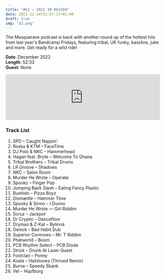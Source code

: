 ```yaml
---
title: "#52 – 2022 IN REVIEW"
date: 2022-12-24T15:57:17+01:00
draft: true
img: "52.png"
---
```


The Masquerave podcast is back with another round up of the hottest hits from last year's Bandcamp Fridays, featuring tribal, UK funky, bassline, juke and more. Get ready for a wild ride!

**Date**: December 2022  
**Length**: 52:33   
**Guest**: None  

<div>
<iframe scrolling="no" id="hearthis_at_track_7595795" width="100%" height="150" src="https://app.hearthis.at/embed/7595795/transparent_black/?hcolor=&color=&style=2&block_size=2&block_space=1&background=1&waveform=0&cover=0&autoplay=0&css=" frameborder="0" allowtransparency allow="autoplay"><p>Listen to <a href="https://hearthis.at/z-kat/masquerave-podcast-52-december-2022/" target="_blank">MASQUERAVE PODCAST #52 – 2022 IN REVIEW</a> <span>by</span><a href="https://hearthis.at/z-kat/" target="_blank" >Z-KAT</a> <span>on</span> <a href="https://hearthis.at/" target="_blank">hearthis.at</a></p></iframe>
</div>

### Track List

1. SPD – Caught Nappin'
2. Roska & KTM – FaceTime
3. DJ Polo & NKC – Hammerhead
4. Hagan feat. Bryte – Welcome To Ghana
5. Tribal Brothers – Tribal Drums
6. LR Groove – Shadows
7. NKC – Salon Room
8. Murder He Wrote – Operate
9. Spookz – Finger Pop
10. Jumping Back Slash – Eating Fancy Plastic
11. Bushido – Pizza Boyz
12. Dismantle – Hammer Time
13. Spookz & Sirmo – I Dunno
14. Murder He Wrote — Girl Riddim
15. Scruz – Jackpot
16. Dr Cryptic – Dancefloor
17. Dryman & Z-Kat – Bylinná
18. Genick – Bad Habit Dub
19. Superior Cornrows – Mr. T Riddim
20. Phatworld – Boom
21. PCB Rhythm Select – PCB Diode
22. Strick – Drunk At Laser Quest
23. Footclan – Ponny
24. Koala – Hailstones (Thrived Remix)
25. Burna – Speedy Skank
26. Vel – Hüpfburg